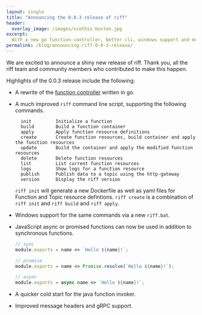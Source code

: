 ```yaml
---
layout: single
title: "Announcing the 0.0.3 release of riff"
header:
  overlay_image: /images/scothis-boston.jpg
excerpt:
  With a new go function-controller, better cli, windows support and more.
permalink: /blog/announcing-riff-0-0-3-release/
---
```


We are excited to announce a shiny new release of riff. Thank you, all the riff team and community members
who contributed to make this happen.

Highlights of the 0.0.3 release include the following:

- A rewrite of the [function controller](https://github.com/projectriff/function-controller) written in go.

- A much improved `riff` command line script, supporting the following commands.
  ```
    init         Initialize a function
    build        Build a function container
    apply        Apply function resource definitions
    create       Create function resources, build container and apply the function resources
    update       Build the container and apply the modified function resources
    delete       Delete function resources
    list         List current function resources
    logs         Show logs for a function resource
    publish      Publish data to a topic using the http-gateway
    version      Display the riff version
  ``` 
  `riff init` will generate a new Dockerfile as well as yaml files for Function and Topic
  resource defintions. `riff create` is a combination of `riff init` and `riff build` and `riff apply`.

- Windows support for the same commands via a new `riff.bat`.

- JavaScript async or promised functions can now be used in addition to synchronous functions.
  ```js
  // sync
  module.exports = name => `Hello ${name}!`;

  // promise
  module.exports = name => Promise.resolve(`Hello ${name}!`);

  // async
  module.exports = async name => `Hello ${name}!`;
  ```

- A quicker cold start for the java function invoker.

- Improved message headers and gRPC support.



